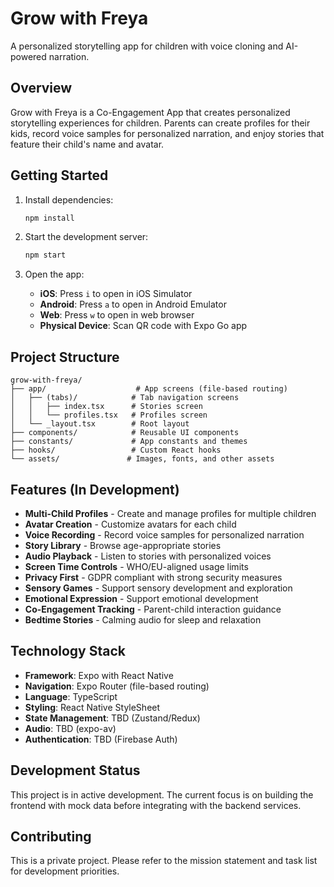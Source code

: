 # Grow with Freya 

A personalized storytelling app for children with voice cloning and AI-powered narration.

## Overview

Grow with Freya is a Co-Engagement App that creates personalized storytelling experiences for children. Parents can create profiles for their kids, record voice samples for personalized narration, and enjoy stories that feature their child's name and avatar.

## Getting Started

1. Install dependencies:
   ```bash
   npm install
   ```

2. Start the development server:
   ```bash
   npm start
   ```

3. Open the app:
   - **iOS**: Press `i` to open in iOS Simulator
   - **Android**: Press `a` to open in Android Emulator
   - **Web**: Press `w` to open in web browser
   - **Physical Device**: Scan QR code with Expo Go app

## Project Structure

```
grow-with-freya/
├── app/                    # App screens (file-based routing)
│   ├── (tabs)/            # Tab navigation screens
│   │   ├── index.tsx      # Stories screen
│   │   └── profiles.tsx   # Profiles screen
│   └── _layout.tsx        # Root layout
├── components/            # Reusable UI components
├── constants/             # App constants and themes
├── hooks/                 # Custom React hooks
└── assets/               # Images, fonts, and other assets
```

## Features (In Development)

- **Multi-Child Profiles** - Create and manage profiles for multiple children
- **Avatar Creation** - Customize avatars for each child
- **Voice Recording** - Record voice samples for personalized narration
- **Story Library** - Browse age-appropriate stories
- **Audio Playback** - Listen to stories with personalized voices
- **Screen Time Controls** - WHO/EU-aligned usage limits
- **Privacy First** - GDPR compliant with strong security measures
- **Sensory Games** - Support sensory development and exploration
- **Emotional Expression** - Support emotional development
- **Co-Engagement Tracking** - Parent-child interaction guidance
- **Bedtime Stories** - Calming audio for sleep and relaxation

## Technology Stack

- **Framework**: Expo with React Native
- **Navigation**: Expo Router (file-based routing)
- **Language**: TypeScript
- **Styling**: React Native StyleSheet
- **State Management**: TBD (Zustand/Redux)
- **Audio**: TBD (expo-av)
- **Authentication**: TBD (Firebase Auth)

## Development Status

This project is in active development. The current focus is on building the frontend with mock data before integrating with the backend services.

## Contributing

This is a private project. Please refer to the mission statement and task list for development priorities.

